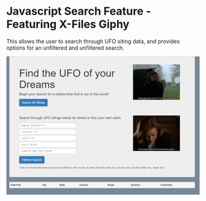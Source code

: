 # Javascript Search Feature - Featuring X-Files Giphy
This allows the user to search through UFO siting data, and provides options for an unfiltered and unfiltered search. 

![Search Feature Site Picture](https://github.com/cammster/FullStackSkillsLibrary/blob/master/Library/JavascriptSearchFeature/Images/UFOWebsitePic.PNG)
